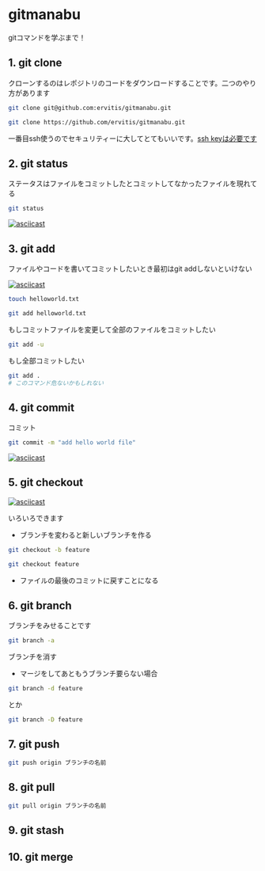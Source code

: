 # gitmanabu

gitコマンドを学ぶまで！

## 1. git clone

クローンするのはレポジトリのコードをダウンロードすることです。二つのやり方があります

```bash
git clone git@github.com:ervitis/gitmanabu.git
```

```bash
git clone https://github.com/ervitis/gitmanabu.git
```

一番目ssh使うのでセキュリティーに大してとてもいいです。[ssh keyは必要です](https://git-scm.com/book/ja/v2/Git%E3%82%B5%E3%83%BC%E3%83%90%E3%83%BC-SSH-%E5%85%AC%E9%96%8B%E9%8D%B5%E3%81%AE%E4%BD%9C%E6%88%90)


## 2. git status

ステータスはファイルをコミットしたとコミットしてなかったファイルを現れてる

```bash
git status
```

[![asciicast](https://asciinema.org/a/UHspzb14PMbaUAq2IQx03TB2K.svg)](https://asciinema.org/a/UHspzb14PMbaUAq2IQx03TB2K)


## 3. git add

ファイルやコードを書いてコミットしたいとき最初はgit addしないといけない

[![asciicast](https://asciinema.org/a/qp37wk2rAo9DvUa0YbAAwbEbe.svg)](https://asciinema.org/a/qp37wk2rAo9DvUa0YbAAwbEbe)

```bash
touch helloworld.txt

git add helloworld.txt
```

もしコミットファイルを変更して全部のファイルをコミットしたい

```bash
git add -u
```

もし全部コミットしたい

```bash
git add .
# このコマンド危ないかもしれない
```


## 4. git commit

コミット

```bash
git commit -m "add hello world file"
```

[![asciicast](https://asciinema.org/a/GYODnxbnV1fdOnD2alpnCxWt7.svg)](https://asciinema.org/a/GYODnxbnV1fdOnD2alpnCxWt7)

## 5. git checkout

[![asciicast](https://asciinema.org/a/AeH2W2rALMgd6knRKYuuWwISN.svg)](https://asciinema.org/a/AeH2W2rALMgd6knRKYuuWwISN)

いろいろできます

- ブランチを変わると新しいブランチを作る

```bash
git checkout -b feature

git checkout feature
```

- ファイルの最後のコミットに戻すことになる

## 6. git branch

ブランチをみせることです

```bash
git branch -a
```

ブランチを消す

- マージをしてあともうブランチ要らない場合

```bash
git branch -d feature
```

とか

```bash
git branch -D feature
```

## 7. git push

```bash
git push origin ブランチの名前
```

## 8. git pull

```bash
git pull origin ブランチの名前
```

## 9. git stash


## 10. git merge

